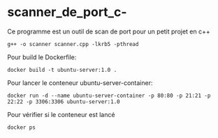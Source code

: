 # scanner_de_port_c-
Ce programme est un outil de scan de port pour un petit projet en c++

    g++ -o scanner scanner.cpp -lkrb5 -pthread

    
Pour build le Dockerfile:


    docker build -t ubuntu-server:1.0 .

Pour lancer le conteneur ubuntu-server-container:

    docker run -d --name ubuntu-server-container -p 80:80 -p 21:21 -p 22:22 -p 3306:3306 ubuntu-server:1.0

Pour vérifier si le conteneur est lancé

    docker ps